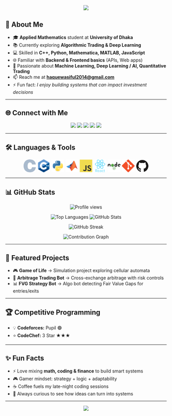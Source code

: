 <p align="center">
  <img src="https://capsule-render.vercel.app/api?type=waving&color=1e90ff&height=250&section=header&text=Wasiful%20Haque&fontSize=60&fontColor=ffffff&animation=fadeIn&fontAlignY=38&desc=Applied%20Math%20Student&descAlignY=55&descAlign=50"/>
</p>

## 🌟 About Me  

- 🎓 **Applied Mathematics** student at **University of Dhaka**  
- 📚 Currently exploring **Algorithmic Trading & Deep Learning**  
- 💻 Skilled in **C++, Python, Mathematica, MATLAB, JavaScript**  
- 🌐 Familiar with **Backend & Frontend basics** (APIs, Web apps)  
- 🧠 Passionate about **Machine Learning, Deep Learning / AI, Quantitative Trading**  
- 📫 Reach me at **haquewasiful2014@gmail.com**  
- ⚡ Fun fact: *I enjoy building systems that can impact investment decisions*  

---

## 🌐 Connect with Me  

<p align="center">
  <a href="mailto:haquewasiful2014@gmail.com" target="blank"><img src="https://img.shields.io/badge/Gmail-1e90ff?style=for-the-badge&logo=gmail&logoColor=white"/></a>
  <a href="https://www.facebook.com/Black.Goku01/" target="blank"><img src="https://img.shields.io/badge/Facebook-1e90ff?style=for-the-badge&logo=facebook&logoColor=white"/></a>
  <a href="https://github.com/haqueWasif" target="blank"><img src="https://img.shields.io/badge/GitHub-1e90ff?style=for-the-badge&logo=github&logoColor=white"/></a>
  <a href="https://codeforces.com/profile/your-handle" target="blank"><img src="https://img.shields.io/badge/Codeforces-1e90ff?style=for-the-badge&logo=codeforces&logoColor=white"/></a>
  <a href="https://www.codechef.com/users/your-handle" target="blank"><img src="https://img.shields.io/badge/CodeChef-1e90ff?style=for-the-badge&logo=codechef&logoColor=white"/></a>
</p>

---

## 🛠️ Languages & Tools  
<p align="center"> 
<a href="https://www.cprogramming.com/" target="_blank"><img src="https://raw.githubusercontent.com/devicons/devicon/master/icons/c/c-original.svg" alt="c" width="40" height="40"/></a> 
<a href="https://www.w3schools.com/cpp/" target="_blank"><img src="https://raw.githubusercontent.com/devicons/devicon/master/icons/cplusplus/cplusplus-original.svg" alt="cplusplus" width="40" height="40"/></a> 
<a href="https://www.python.org" target="_blank"><img src="https://raw.githubusercontent.com/devicons/devicon/master/icons/python/python-original.svg" alt="python" width="40" height="40"/></a> 
<a href="https://matlab.mathworks.com/" target="_blank"><img src="https://raw.githubusercontent.com/devicons/devicon/master/icons/matlab/matlab-original.svg" alt="matlab" width="40" height="40"/></a> 
<a href="https://developer.mozilla.org/en-US/docs/Web/JavaScript" target="_blank"><img src="https://raw.githubusercontent.com/devicons/devicon/master/icons/javascript/javascript-original.svg" alt="javascript" width="40" height="40"/></a> 
<a href="https://reactjs.org/" target="_blank"><img src="https://raw.githubusercontent.com/devicons/devicon/master/icons/react/react-original-wordmark.svg" alt="react" width="40" height="40"/></a> 
<a href="https://nodejs.org" target="_blank"><img src="https://raw.githubusercontent.com/devicons/devicon/master/icons/nodejs/nodejs-original-wordmark.svg" alt="nodejs" width="40" height="40"/></a> 
<a href="https://git-scm.com/" target="_blank"><img src="https://raw.githubusercontent.com/devicons/devicon/master/icons/git/git-original.svg" alt="git" width="40" height="40"/></a> 
<a href="https://github.com/" target="_blank"><img src="https://raw.githubusercontent.com/devicons/devicon/master/icons/github/github-original.svg" alt="github" width="40" height="40"/></a> 
</p>

---

## 📊 GitHub Stats  
<p align="center">
  <img src="https://komarev.com/ghpvc/?username=haqueWasif&label=Profile%20views&color=1e90ff&style=flat" alt="Profile views" />
</p>

<p align="center">
  <img src="https://github-readme-stats.vercel.app/api/top-langs?username=haqueWasif&show_icons=true&locale=en&layout=compact&theme=tokyonight&hide_border=true&title_color=1e90ff" alt="Top Languages" height="160"/>
  <img src="https://github-readme-stats.vercel.app/api?username=haqueWasif&show_icons=true&locale=en&theme=tokyonight&hide_border=true&title_color=1e90ff&icon_color=1e90ff" alt="GitHub Stats" height="160"/>
</p>

<p align="center">
  <img src="https://github-readme-streak-stats.herokuapp.com/?user=haqueWasif&theme=tokyonight&hide_border=true&ring=1e90ff&currStreakLabel=1e90ff" alt="GitHub Streak" height="170"/>
</p>

<p align="center">
  <img src="https://github-readme-activity-graph.vercel.app/graph?username=haqueWasif&theme=react-dark&hide_border=true&area=true&color=1e90ff&line=1e90ff&point=1e90ff" alt="Contribution Graph"/>
</p>

---

## 🚀 Featured Projects  

- 🎮 **Game of Life** → Simulation project exploring cellular automata  
- 🤖 **Arbitrage Trading Bot** → Cross-exchange arbitrage with risk controls  
- 📊 **FVG Strategy Bot** → Algo bot detecting Fair Value Gaps for entries/exits  

---

## 🏆 Competitive Programming  

- 💡 **Codeforces:** Pupil 🟢  
- ⭐ **CodeChef:** 3 Star ★★★  

---

## ✨ Fun Facts  
- ⚡ Love mixing **math, coding & finance** to build smart systems  
- 🎮 Gamer mindset: strategy + logic + adaptability  
- ☕ Coffee fuels my late-night coding sessions  
- 🧩 Always curious to see how ideas can turn into systems  

---

<p align="center">
  <img src="https://capsule-render.vercel.app/api?type=waving&color=1e90ff&height=120&section=footer"/>
</p>
